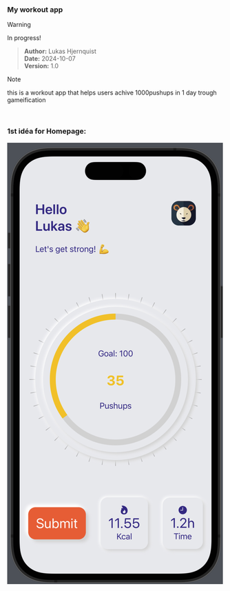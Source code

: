 ### My workout app
> [!WARNING]
> In progress!

> **Author:** Lukas Hjernquist
> <br>**Date:** 2024-10-07
> <br>**Version:** 1.0

> [!NOTE]
> this is a workout app that helps users achive 1000pushups in 1 day trough gameification 

<br>

### 1st idéa for Homepage:
![Screenshot of the first page in the application.](https://github.com/LukasHje/WorkoutApp---PushPower/blob/main/idea1.png)
